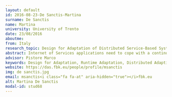```yaml
---
layout: default 
id: 2016-08-23-De Sanctis-Martina
surname: De Sanctis
name: Martina
university: University of Trento
date: 23/08/2016
aboutme: 
from: Italy
research_topic: Design for Adaptation of Distributed Service-Based Systems
abstract: Internet of Services applications need to cope with a continuously changing environment, both in terms of the context in which they operate, and of the services, users and providers involved. In this setting, adaptivity is to be considered an intrinsic characteristic of applications rather than an exception to be handled. We propose a design for adaptation approach that fully exploits the advantages of the service-oriented paradigm to support the development and operation of service-based applications operating in highly dynamic environments. The approach is based on dynamic and incremental service composition and re-configuration techniques and it will be evaluated on a real-world scenario in the Smart Cities domain.
advisor: Pistore Marco
keywords: Design for Adaptation, Runtime Adaptation, Distributed Adaptive Systems, Incremental Service Composition, Collective Adaptive Systems
website: https://das.fbk.eu/people/profile/msanctis
img: de sanctis.jpg
email: msanctis<i class="fa fa-at" aria-hidden="true"></i>fbk.eu
alt: Martina De Sanctis
modal-id: stud68
---
```

